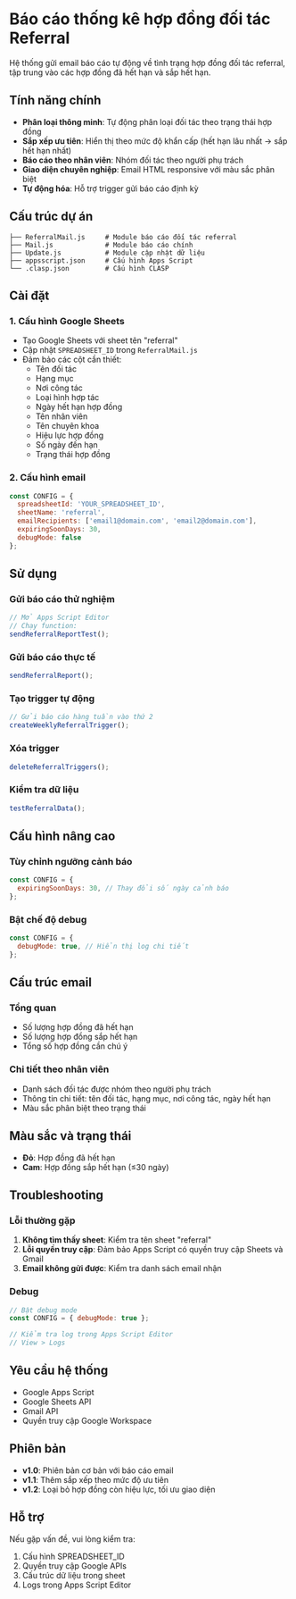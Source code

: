 # Báo cáo thống kê hợp đồng đối tác Referral

Hệ thống gửi email báo cáo tự động về tình trạng hợp đồng đối tác referral, tập trung vào các hợp đồng đã hết hạn và sắp hết hạn.

## Tính năng chính

- **Phân loại thông minh**: Tự động phân loại đối tác theo trạng thái hợp đồng
- **Sắp xếp ưu tiên**: Hiển thị theo mức độ khẩn cấp (hết hạn lâu nhất → sắp hết hạn nhất)
- **Báo cáo theo nhân viên**: Nhóm đối tác theo người phụ trách
- **Giao diện chuyên nghiệp**: Email HTML responsive với màu sắc phân biệt
- **Tự động hóa**: Hỗ trợ trigger gửi báo cáo định kỳ

## Cấu trúc dự án

```
├── ReferralMail.js     # Module báo cáo đối tác referral
├── Mail.js             # Module báo cáo chính
├── Update.js           # Module cập nhật dữ liệu
├── appsscript.json     # Cấu hình Apps Script
└── .clasp.json         # Cấu hình CLASP
```

## Cài đặt

### 1. Cấu hình Google Sheets

- Tạo Google Sheets với sheet tên "referral"
- Cập nhật `SPREADSHEET_ID` trong `ReferralMail.js`
- Đảm bảo các cột cần thiết:
  - Tên đối tác
  - Hạng mục
  - Nơi công tác
  - Loại hình hợp tác
  - Ngày hết hạn hợp đồng
  - Tên nhân viên
  - Tên chuyên khoa
  - Hiệu lực hợp đồng
  - Số ngày đến hạn
  - Trạng thái hợp đồng

### 2. Cấu hình email

```javascript
const CONFIG = {
  spreadsheetId: 'YOUR_SPREADSHEET_ID',
  sheetName: 'referral',
  emailRecipients: ['email1@domain.com', 'email2@domain.com'],
  expiringSoonDays: 30,
  debugMode: false
};
```

## Sử dụng

### Gửi báo cáo thử nghiệm

```javascript
// Mở Apps Script Editor
// Chạy function:
sendReferralReportTest();
```

### Gửi báo cáo thực tế

```javascript
sendReferralReport();
```

### Tạo trigger tự động

```javascript
// Gửi báo cáo hàng tuần vào thứ 2
createWeeklyReferralTrigger();
```

### Xóa trigger

```javascript
deleteReferralTriggers();
```

### Kiểm tra dữ liệu

```javascript
testReferralData();
```

## Cấu hình nâng cao

### Tùy chỉnh ngưỡng cảnh báo

```javascript
const CONFIG = {
  expiringSoonDays: 30, // Thay đổi số ngày cảnh báo
};
```

### Bật chế độ debug

```javascript
const CONFIG = {
  debugMode: true, // Hiển thị log chi tiết
};
```

## Cấu trúc email

### Tổng quan
- Số lượng hợp đồng đã hết hạn
- Số lượng hợp đồng sắp hết hạn
- Tổng số hợp đồng cần chú ý

### Chi tiết theo nhân viên
- Danh sách đối tác được nhóm theo người phụ trách
- Thông tin chi tiết: tên đối tác, hạng mục, nơi công tác, ngày hết hạn
- Màu sắc phân biệt theo trạng thái

## Màu sắc và trạng thái

- **Đỏ**: Hợp đồng đã hết hạn
- **Cam**: Hợp đồng sắp hết hạn (≤30 ngày)

## Troubleshooting

### Lỗi thường gặp

1. **Không tìm thấy sheet**: Kiểm tra tên sheet "referral"
2. **Lỗi quyền truy cập**: Đảm bảo Apps Script có quyền truy cập Sheets và Gmail
3. **Email không gửi được**: Kiểm tra danh sách email nhận

### Debug

```javascript
// Bật debug mode
const CONFIG = { debugMode: true };

// Kiểm tra log trong Apps Script Editor
// View > Logs
```

## Yêu cầu hệ thống

- Google Apps Script
- Google Sheets API
- Gmail API
- Quyền truy cập Google Workspace

## Phiên bản

- **v1.0**: Phiên bản cơ bản với báo cáo email
- **v1.1**: Thêm sắp xếp theo mức độ ưu tiên
- **v1.2**: Loại bỏ hợp đồng còn hiệu lực, tối ưu giao diện

## Hỗ trợ

Nếu gặp vấn đề, vui lòng kiểm tra:
1. Cấu hình SPREADSHEET_ID
2. Quyền truy cập Google APIs
3. Cấu trúc dữ liệu trong sheet
4. Logs trong Apps Script Editor